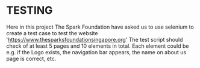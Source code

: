 # TESTING
Here in this project The Spark Foundation have asked us to use selenium to create a test case to test the website 'https://www.thesparksfoundationsingapore.org'
The test script should check of at least 5 pages and 10 elements in total.
Each element could be e.g. if the Logo exists, the navigation bar appears, the name on about us page is correct, etc.
